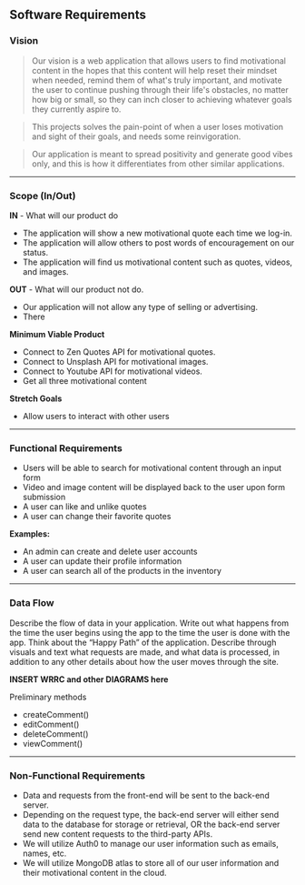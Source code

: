## Software Requirements

### Vision

>Our vision is a web application that allows users to find motivational content in the hopes that this content will help reset their mindset when needed, remind them of what's truly important, and motivate the user to continue pushing through their life's obstacles, no matter how big or small, so they can inch closer to achieving whatever goals they currently aspire to.

>This projects solves the pain-point of when a user loses motivation and sight of their goals, and needs some reinvigoration.

>Our application is meant to spread positivity and generate good vibes only, and this is how it differentiates from other similar applications.

<hr>

### Scope (In/Out)

**IN** - What will our product do

- The application will show a new motivational quote each time we log-in.
- The application will allow others to post words of encouragement on our status.
- The application will find us motivational content such as quotes, videos, and images.
  
**OUT** - What will our product not do.

- Our application will not allow any type of selling or advertising.
- There 
  
**Minimum Viable Product**

- Connect to Zen Quotes API for motivational quotes. 
- Connect to Unsplash API for motivational images.
- Connect to Youtube API for motivational videos.
- Get all three motivational content 

**Stretch Goals**

- Allow users to interact with other users

<hr>

### Functional Requirements

- Users will be able to search for motivational content through an input form
- Video and image content will be displayed back to the user upon form submission
- A user can like and unlike quotes
- A user can change their favorite quotes

**Examples:**
  - An admin can create and delete user accounts
  - A user can update their profile information
  - A user can search all of the products in the inventory

<hr>

### Data Flow

Describe the flow of data in your application. Write out what happens from the time the user begins using the app to the time the user is done with the app. Think about the “Happy Path” of the application. Describe through visuals and text what requests are made, and what data is processed, in addition to any other details about how the user moves through the site.

**INSERT WRRC and other DIAGRAMS here**

Preliminary methods
- createComment()
- editComment()
- deleteComment()
- viewComment()

<hr>

### Non-Functional Requirements

- Data and requests from the front-end will be sent to the back-end server. 
- Depending on the request type, the back-end server will either send data to the database for storage or retrieval, OR the back-end server send new content requests to the third-party APIs.
- We will utilize Auth0 to manage our user information such as emails, names, etc.
- We will utilize MongoDB atlas to store all of our user information and their motivational content in the cloud.